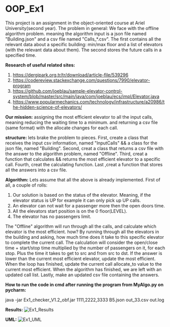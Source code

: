 # OOP_Ex1

This project is an assignment in the object-oriented course at Ariel University(second year). The problem in 
general: We face with the offline algorithm problem. meaning the algorithm input is a json file named "Building.json" 
and a csv file named "Calls_*.csv". The first contains all the relevant data about a specific building:  min/max 
floor and a list of elevators (with the relevant data about them). The second stores the future calls in a specified 
time. 

**Research of useful related sites:**

1. https://dergipark.org.tr/tr/download/article-file/539296
2. https://codereview.stackexchange.com/questions/7990/elevator-program 
3. https://github.com/joeblau/sample-elevator-control-system/blob/master/src/main/java/com/joeblau/ecs/impl/Elevator.java
4. https://www.popularmechanics.com/technology/infrastructure/a20986/the-hidden-science-of-elevators/

**Our mission:**
assigning the most efficient elevator to all the input calls, meaning reducing the waiting time to a minimum.
and returning a csv file (same format) with the allocate changes for each call. 

**structure:** lets brake the problem to pieces. First, create a class that receives the input csv information, 
named "InputCalls" && a class for the json file, named "Building". Second, creat a class that returns a csv file with 
the answer to the algorithm problem, named "Offline". Third, creat a function that calculates && returns the most 
efficient elevator to a specific call. Fourth, creat the calculating function. Last ,creat a function that stores 
all the answers into a csv file.

**Algorithm:**
Lets assume that all the above is already implemented. First of all, a couple of rolls:
1. Our solution is based on the status of the elevator. Meaning, if the elevator status is UP for example
   it can only pick up UP calls. 
2. An elevator can not wait for a passenger more then the open doors time.
3. All the elevators start position is on the 0 floor(LEVEL).
4. The elevator has no passengers limit. 

The "Offline" algorithm will run through all the calls, and calculate which elevator is the most efficient. how?
By running through all the elevators in the building and asking, how much time does it take to this specific elevator
to complete the current call.
The calculation will consider the open/close time + start/stop time multiplied by the number of passengers on it,
for each stop. Plus the time it takes to get to src and from src to dst.
If the answer is lower than the current most efficient elevator, update the most efficient.
When the loop has finished, update the current call allocate_to value to the current most efficient.
When the algorithm has finished, we are left with an updated call list.
Lastly, make an updated csv file containing the answers.

**How to run the code in cmd after running the program from MyAlgo.py on pycharm:**

<FOLDER PATH> java -jar Ex1_checker_V1.2_obf.jar 1111,2222,3333 B5.json out_33.csv out.log

**Results:**
![Ex1_Results](https://user-images.githubusercontent.com/93476230/142611659-645b27ed-be73-4c9d-a8e2-207ecb0841b5.png)
   
**UML:**
![Ex1_UML](https://user-images.githubusercontent.com/93476230/142624492-b4a53e6a-d3db-4d09-ab3b-b8a68e7d8d08.png)
